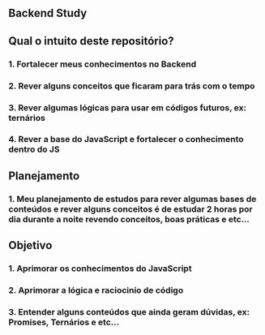 ## Backend Study

## Qual o intuito deste repositório?

### 1. Fortalecer meus conhecimentos no Backend
### 2. Rever alguns conceitos que ficaram para trás com o tempo
### 3. Rever algumas lógicas para usar em códigos futuros, ex: ternários
### 4. Rever a base do JavaScript e fortalecer o conhecimento dentro do JS

## Planejamento

### 1. Meu planejamento de estudos para rever algumas bases de conteúdos e rever alguns conceitos é de estudar 2 horas por dia durante a noite revendo conceitos, boas práticas e etc...

## Objetivo

### 1. Aprimorar os conhecimentos do JavaScript
### 2. Aprimorar a lógica e raciocinio de código
### 3. Entender alguns conteúdos que ainda geram dúvidas, ex: Promises, Ternários e etc...